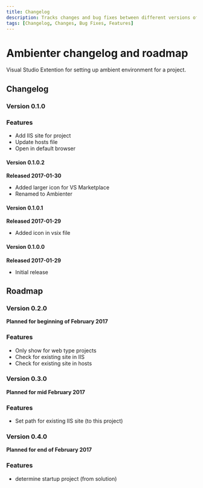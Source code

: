 ```yaml
---
title: Changelog
description: Tracks changes and bug fixes between different versions of Ambienter
tags: [Changelog, Changes, Bug Fixes, Features]
---
```


# Ambienter changelog and roadmap

Visual Studio Extention for setting up ambient environment for a project.

## Changelog

### Version 0.1.0

### Features

* Add IIS site for project
* Update hosts file
* Open in default browser

#### Version 0.1.0.2
**Released 2017-01-30**

* Added larger icon for VS Marketplace
* Renamed to Ambienter

#### Version 0.1.0.1
**Released 2017-01-29**

* Added icon in vsix file

#### Version 0.1.0.0
**Released 2017-01-29**

* Initial release

## Roadmap

### Version 0.2.0

**Planned for beginning of February 2017**

### Features

* Only show for web type projects
* Check for existing site in IIS
* Check for existing site in hosts

### Version 0.3.0

**Planned for mid February 2017**

### Features

* Set path for existing IIS site (to this project)

### Version 0.4.0

**Planned for end of February 2017**

### Features

* determine startup project (from solution)